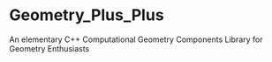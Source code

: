 # Geometry_Plus_Plus
An elementary C++ Computational Geometry Components Library for Geometry Enthusiasts
